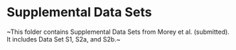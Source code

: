 # Supplemental Data Sets

~This folder contains Supplemental Data Sets from Morey et al. (submitted). It includes Data Set S1, S2a, and S2b.~
